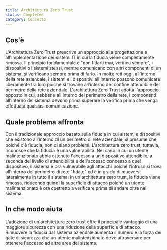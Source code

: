 ```yaml
---
title: Architettura Zero Trust
status: Completed
category: Concetto
---
```


## Cos'è
L'Architettura Zero Trust prescrive un approccio alla progettazione e all'implementazione dei sistemi IT in cui la fiducia viene completamente rimossa. Il principio fondamentale è "non fidarti mai, verifica sempre", i dispositivi o i sistemi stessi, mentre comunicano con altri componenti di un sistema, si verificano sempre prima di farlo. In molte reti oggi, all'interno della rete aziendale, i sistemi e i dispositivi all'interno possono comunicare liberamente tra loro poiché si trovano all'interno del confine attendibile del perimetro della rete aziendale. L'architettura Zero Trust adotta l'approccio opposto in cui, sebbene all'interno del perimetro della rete, i componenti all'interno del sistema devono prima superare la verifica prima che venga effettuata qualsiasi comunicazione.

## Quale problema affronta 
Con il tradizionale approccio basato sulla fiducia in cui sistemi e dispositivi che esistono all'interno di un perimetro di rete aziendale, si presume che, poiché c'è fiducia, non ci siano problemi. L'architettura zero trust, tuttavia, riconosce che la fiducia è una vulnerabilità. Nel caso in cui un utente malintenzionato abbia ottenuto l'accesso a un dispositivo attendibile, a seconda del livello di attendibilità e dell'accesso concesso a quel dispositivo, il sistema è ora vulnerabile agli attacchi poiché l'intruso si trova all'interno del perimetro di rete "fidato" ed è in grado di muoversi lateralmente in tutto il sistema. In un'architettura zero trust, la fiducia viene rimossa, riducendo quindi la superficie di attacco poiché un utente malintenzionato è ora costretto a verificare prima di andare oltre nel sistema.

## In che modo aiuta
L'adozione di un'architettura zero trust offre il principale vantaggio di una maggiore sicurezza con una riduzione della superficie di attacco. Rimuovere la fiducia dal sistema aziendale aumenta il numero e la forza dei gate di sicurezza che un utente malintenzionato deve attraversare per ottenere l'accesso ad altre aree del sistema.
